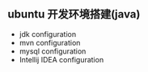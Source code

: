 ## ubuntu 开发环境搭建\(java\)

* jdk configuration  
* mvn configuration 
* mysql configuration
* Intellij IDEA configuration



